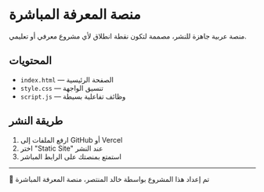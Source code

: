 # منصة المعرفة المباشرة

منصة عربية جاهزة للنشر، مصممة لتكون نقطة انطلاق لأي مشروع معرفي أو تعليمي.

## المحتويات

- `index.html` — الصفحة الرئيسية
- `style.css` — تنسيق الواجهة
- `script.js` — وظائف تفاعلية بسيطة

## طريقة النشر

1. ارفع الملفات إلى GitHub أو Vercel
2. اختر "Static Site" عند النشر
3. استمتع بمنصتك على الرابط المباشر

---

🚀 تم إعداد هذا المشروع بواسطة خالد المنتصر، منصة المعرفة المباشرة
